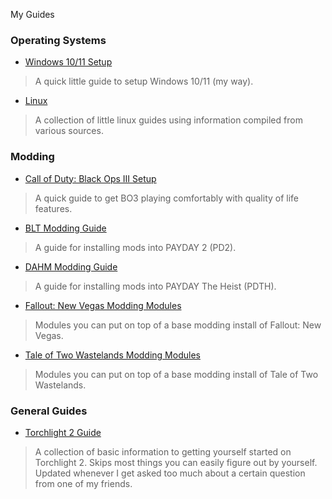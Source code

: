 
My Guides

### Operating Systems
- [Windows 10/11 Setup](./windows-setup)
> A quick little guide to setup Windows 10/11 (my way).
- [Linux](./linux)
> A collection of little linux guides using information compiled from various sources.

### Modding
- [Call of Duty: Black Ops III Setup](./bo3-setup)
> A quick guide to get BO3 playing comfortably with quality of life features.
- [BLT Modding Guide](./blt-install)
> A guide for installing mods into PAYDAY 2 (PD2).
- [DAHM Modding Guide](./dahm-install)
> A guide for installing mods into PAYDAY The Heist (PDTH).
- [Fallout: New Vegas Modding Modules](./fnv-modules)
> Modules you can put on top of a base modding install of Fallout: New Vegas.
- [Tale of Two Wastelands Modding Modules](./ttw-modules)
> Modules you can put on top of a base modding install of Tale of Two Wastelands.

### General Guides
- [Torchlight 2 Guide](./tl2-guide)
> A collection of basic information to getting yourself started on Torchlight 2. Skips most things you can easily figure out by yourself. Updated whenever I get asked too much about a certain question from one of my friends.